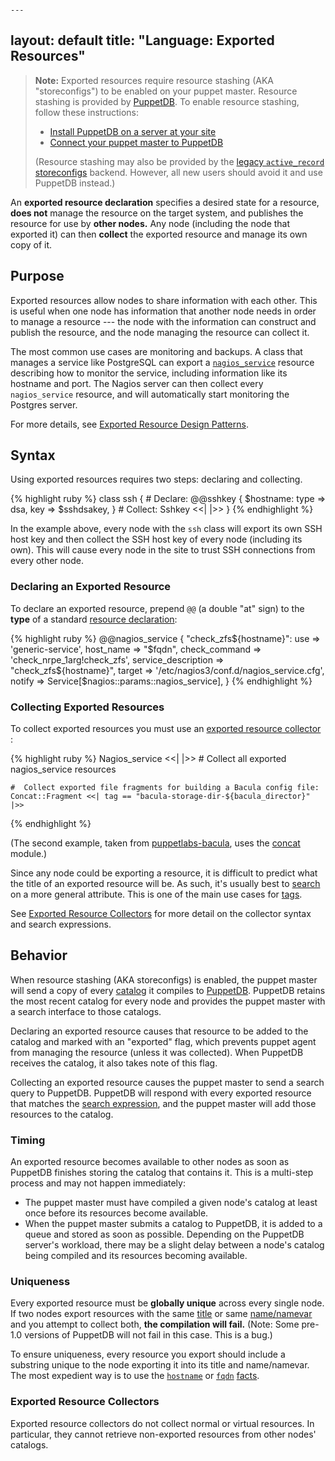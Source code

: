                                                                                                                    ---
layout: default
title: "Language: Exported Resources"
---

[resources]: ./lang_resources.html
[nagios_service]: /references/latest/type.html#nagiosservice
[concat]: http://forge.puppetlabs.com/ripienaar/concat
[title]: ./lang_resources.html#title
[namevar]: ./lang_resources.html#namenamevar
[hostname]: /facter/1.6/core_facts.html#hostname
[fqdn]: /facter/1.6/core_facts.html#fqdn
[tags]: ./lang_tags.html
[facts]: ./lang_variables.html#facts
[bacula]: https://forge.puppetlabs.com/puppetlabs/bacula
[exported_collector]: ./lang_collectors.html#exported-resource-collectors
[search]: ./lang_collectors.html#search-expressions
[puppetdb]: /puppetdb/0.9
[puppetdb_connect]: /puppetdb/0.9/connect_puppet.html
[puppetdb_install]: /puppetdb/0.9/install.html
[ar_storeconfigs]: http://projects.puppetlabs.com/projects/puppet/wiki/Using_Stored_Configuration
[exported_guide]: /guides/exported_resources.html
[catalog]: ./lang_summary.html#compilation-and-catalogs

> **Note:** Exported resources require resource stashing (AKA "storeconfigs") to be enabled on your puppet master. Resource stashing is provided by [PuppetDB][]. To enable resource stashing, follow these instructions: 
> 
> * [Install PuppetDB on a server at your site][puppetdb_install]
> * [Connect your puppet master to PuppetDB][puppetdb_connect]
>
> (Resource stashing may also be provided by the [legacy `active_record` storeconfigs][ar_storeconfigs] backend. However, all new users should avoid it and use PuppetDB instead.)


An **exported resource declaration** specifies a desired state for a resource, **does not** manage the resource on the target system, and publishes the resource for use by **other nodes.** Any node (including the node that exported it) can then **collect** the exported resource and manage its own copy of it.

Purpose
-----

Exported resources allow nodes to share information with each other. This is useful when one node has information that another node needs in order to manage a resource --- the node with the information can construct and publish the resource, and the node managing the resource can collect it. 

The most common use cases are monitoring and backups. A class that manages a service like PostgreSQL can export a [`nagios_service`][nagios_service] resource describing how to monitor the service, including information like its hostname and port. The Nagios server can then collect every `nagios_service` resource, and will automatically start monitoring the Postgres server. 

For more details, see [Exported Resource Design Patterns][exported_guide].


Syntax
-----

Using exported resources requires two steps: declaring and collecting.

{% highlight ruby %}
    class ssh {
      # Declare:
      @@sshkey { $hostname:
        type => dsa,
        key => $sshdsakey,
      }
      # Collect:
      Sshkey <<| |>>
    }
{% endhighlight %}

In the example above, every node with the `ssh` class will export its own SSH host key and then collect the SSH host key of every node (including its own). This will cause every node in the site to trust SSH connections from every other node.

### Declaring an Exported Resource

To declare an exported resource, prepend `@@` (a double "at" sign) to the **type** of a standard [resource declaration][resources]:

{% highlight ruby %}
    @@nagios_service { "check_zfs${hostname}":
      use                 => 'generic-service',
      host_name           => "$fqdn",
      check_command       => 'check_nrpe_1arg!check_zfs',
      service_description => "check_zfs${hostname}",
      target              => '/etc/nagios3/conf.d/nagios_service.cfg',
      notify              => Service[$nagios::params::nagios_service],
    }
{% endhighlight %}

### Collecting Exported Resources

To collect exported resources you must use an [exported resource collector][exported_collector] :

{% highlight ruby %}
    Nagios_service <<| |>> # Collect all exported nagios_service resources
    
    #  Collect exported file fragments for building a Bacula config file:
    Concat::Fragment <<| tag == "bacula-storage-dir-${bacula_director}" |>>
{% endhighlight %}

(The second example, taken from [puppetlabs-bacula][bacula], uses the [concat][] module.)

Since any node could be exporting a resource, it is difficult to predict what the title of an exported resource will be. As such, it's usually best to [search][] on a more general attribute. This is one of the main use cases for [tags][].

See [Exported Resource Collectors][exported_collector] for more detail on the collector syntax and search expressions.


Behavior
-----

When resource stashing (AKA storeconfigs) is enabled, the puppet master will send a copy of every [catalog][] it compiles to [PuppetDB][]. PuppetDB retains the most recent catalog for every node and provides the puppet master with a search interface to those catalogs.

Declaring an exported resource causes that resource to be added to the catalog and marked with an "exported" flag, which prevents puppet agent from managing the resource (unless it was collected). When PuppetDB receives the catalog, it also takes note of this flag. 

Collecting an exported resource causes the puppet master to send a search query to PuppetDB. PuppetDB will respond with every exported resource that matches the [search expression][search], and the puppet master will add those resources to the catalog.

### Timing

An exported resource becomes available to other nodes as soon as PuppetDB finishes storing the catalog that contains it. This is a multi-step process and may not happen immediately:

* The puppet master must have compiled a given node's catalog at least once before its resources become available. 
* When the puppet master submits a catalog to PuppetDB, it is added to a queue and stored as soon as possible. Depending on the PuppetDB server's workload, there may be a slight delay between a node's catalog being compiled and its resources becoming available. 

### Uniqueness

Every exported resource must be **globally unique** across every single node. If two nodes export resources with the same [title][] or same [name/namevar][namevar] and you attempt to collect both, **the compilation will fail.** (Note: Some pre-1.0 versions of PuppetDB will not fail in this case. This is a bug.)

To ensure uniqueness, every resource you export should include a substring unique to the node exporting it into its title and name/namevar. The most expedient way is to use the [`hostname`][hostname] or [`fqdn`][fqdn] [facts][].

### Exported Resource Collectors

Exported resource collectors do not collect normal or virtual resources. In particular, they cannot retrieve non-exported resources from other nodes' catalogs. 

